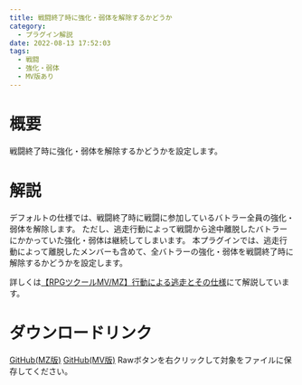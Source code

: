 ```yaml
---
title: 戦闘終了時に強化・弱体を解除するかどうか
category:
  - プラグイン解説
date: 2022-08-13 17:52:03
tags:
  - 戦闘
  - 強化・弱体
  - MV版あり
---
```


# 概要

戦闘終了時に強化・弱体を解除するかどうかを設定します。

# 解説

デフォルトの仕様では、戦闘終了時に戦闘に参加しているバトラー全員の強化・弱体を解除します。
ただし、逃走行動によって戦闘から途中離脱したバトラーにかかっていた強化・弱体は継続してしまいます。
本プラグインでは、逃走行動によって離脱したメンバーも含めて、全バトラーの強化・弱体を戦闘終了時に解除するかどうかを設定します。

詳しくは[【RPGツクールMV/MZ】行動による逃走とその仕様](https://elleonard.github.io/nplus_doc/2022/08/13/engineering/rmmz/escape-by-action/)にて解説しています。

# ダウンロードリンク

[GitHub(MZ版)](https://github.com/elleonard/DarkPlasma-MZ-Plugins/blob/release/DarkPlasma_RemoveBuffAtBattleEnd.js)
[GitHub(MV版)](https://github.com/elleonard/DarkPlasma-MV-Plugins/blob/release/DarkPlasma_RemoveBuffAtBattleEnd.js)
Rawボタンを右クリックして対象をファイルに保存してください。
